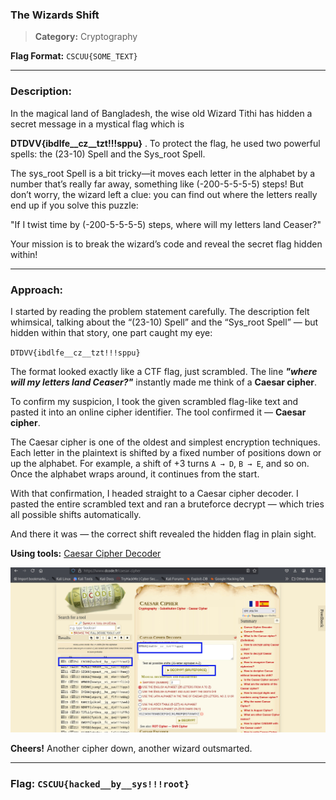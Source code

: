 ### The Wizards Shift
>**Category:** Cryptography

**Flag Format:** ```CSCUU{SOME_TEXT}```

---

### Description:

In the magical land of Bangladesh, the wise old Wizard Tithi has hidden a secret message in a mystical flag which is

**DTDVV{ibdlfe__cz__tzt!!!sppu}** . To protect the flag, he used two powerful spells: the (23-10) Spell and the Sys_root Spell.

The sys_root Spell is a bit tricky—it moves each letter in the alphabet by a number that’s really far away, something like (-200-5-5-5-5) steps! But don’t worry, the wizard left a clue: you can find out where the letters really end up if you solve this puzzle:

"If I twist time by (-200-5-5-5-5) steps, where will my letters land Ceaser?"

Your mission is to break the wizard’s code and reveal the secret flag hidden within!


---

### Approach:

I started by reading the problem statement carefully. The description felt whimsical, talking about the “(23-10) Spell” and the “Sys_root Spell” — but hidden within that story, one part caught my eye:

``DTDVV{ibdlfe__cz__tzt!!!sppu}``

The format looked exactly like a CTF flag, just scrambled. The line ***"where will my letters land Ceaser?"*** instantly made me think of a **Caesar cipher**.

To confirm my suspicion, I took the given scrambled flag-like text and pasted it into an online cipher identifier. The tool confirmed it — **Caesar cipher**.

The Caesar cipher is one of the oldest and simplest encryption techniques. Each letter in the plaintext is shifted by a fixed number of positions down or up the alphabet. For example, a shift of +3 turns ``A → D``, ``B → E``, and so on. Once the alphabet wraps around, it continues from the start.

With that confirmation, I headed straight to a Caesar cipher decoder. I pasted the entire scrambled text and ran a bruteforce decrypt — which tries all possible shifts automatically.

And there it was — the correct shift revealed the hidden flag in plain sight.

**Using tools:** [Caesar Cipher Decoder](https://www.dcode.fr/caesar-cipher)

![Image](../Image_Folder/The_Wizards_Shift.jpg)



**Cheers!** Another cipher down, another wizard outsmarted. 

---

### **Flag:** ```CSCUU{hacked__by__sys!!!root}```
